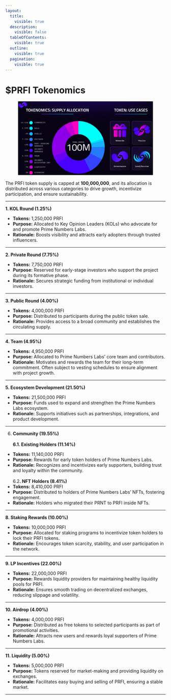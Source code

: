 ```yaml
---
layout:
  title:
    visible: true
  description:
    visible: false
  tableOfContents:
    visible: true
  outline:
    visible: true
  pagination:
    visible: true
---
```


# $PRFI Tokenomics

<figure><img src="../../.gitbook/assets/image.png" alt=""><figcaption></figcaption></figure>

The PRFI token supply is capped at **100,000,000**, and its allocation is distributed across various categories to drive growth, incentivize participation, and ensure sustainability.

***

**1. KOL Round (1.25%)**

* **Tokens:** 1,250,000 PRFI
* **Purpose:** Allocated to Key Opinion Leaders (KOLs) who advocate for and promote Prime Numbers Labs.
* **Rationale:** Boosts visibility and attracts early adopters through trusted influencers.

***

**2. Private Round (7.75%)**

* **Tokens:** 7,750,000 PRFI
* **Purpose:** Reserved for early-stage investors who support the project during its formative phase.
* **Rationale:** Secures strategic funding from institutional or individual investors.

***

**3. Public Round (4.00%)**

* **Tokens:** 4,000,000 PRFI
* **Purpose:** Distributed to participants during the public token sale.
* **Rationale:** Provides access to a broad community and establishes the circulating supply.

***

**4. Team (4.95%)**

* **Tokens:** 4,950,000 PRFI
* **Purpose:** Allocated to Prime Numbers Labs’ core team and contributors.
* **Rationale:** Motivates and rewards the team for their long-term commitment. Often subject to vesting schedules to ensure alignment with project growth.

***

**5. Ecosystem Development (21.50%)**

* **Tokens:** 21,500,000 PRFI
* **Purpose:** Funds used to expand and strengthen the Prime Numbers Labs ecosystem.
* **Rationale:** Supports initiatives such as partnerships, integrations, and product development.

***

6. **Community (19.55%)**\
   \
   **6.1. Existing Holders (11.14%)**

* **Tokens:** 11,140,000 PRFI
* **Purpose:** Rewards for early token holders of Prime Numbers Labs.
* **Rationale:** Recognizes and incentivizes early supporters, building trust and loyalty within the community.\
  \
  6.&#x32;**. NFT Holders (8.41%)**
* **Tokens:** 8,410,000 PRFI
* **Purpose:** Distributed to holders of Prime Numbers Labs’ NFTs, fostering engagement.
* **Rationale:** Holders who migrated their PRNT to PRFI inside NFTs.

***

**8. Staking Rewards (10.00%)**

* **Tokens:** 10,000,000 PRFI
* **Purpose:** Allocated for staking programs to incentivize token holders to lock their PRFI tokens.
* **Rationale:** Encourages token scarcity, stability, and user participation in the network.

***

**9. LP Incentives (22.00%)**

* **Tokens:** 22,000,000 PRFI
* **Purpose:** Rewards liquidity providers for maintaining healthy liquidity pools for PRFI.
* **Rationale:** Ensures smooth trading on decentralized exchanges, reducing slippage and volatility.

***

**10. Airdrop (4.00%)**

* **Tokens:** 4,000,000 PRFI
* **Purpose:** Distributed as free tokens to selected participants as part of promotional activities.
* **Rationale:** Attracts new users and rewards loyal supporters of Prime Numbers Labs.

***

**11. Liquidity (5.00%)**

* **Tokens:** 5,000,000 PRFI
* **Purpose:** Tokens reserved for market-making and providing liquidity on exchanges.
* **Rationale:** Facilitates easy buying and selling of PRFI, ensuring a stable market.

***
